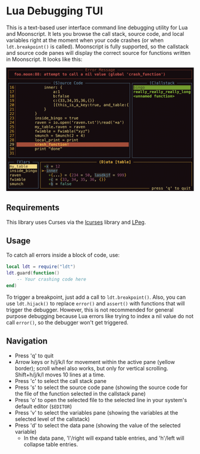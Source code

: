 # Lua Debugging TUI

This is a text-based user interface command line debugging utility for Lua and Moonscript.
It lets you browse the call stack, source code, and local variables right at the moment when
your code crashes (or when `ldt.breakpoint()` is called). Moonscript is fully supported, so the
callstack and source code panes will display the correct source for functions written in
Moonscript. It looks like this:

![preview](preview.png)

## Requirements

This library uses Curses via the [lcurses](https://github.com/rrthomas/lcurses) library
and [LPeg](http://www.inf.puc-rio.br/~roberto/lpeg).

## Usage

To catch all errors inside a block of code, use:

```Lua
local ldt = require("ldt")
ldt.guard(function()
    -- Your crashing code here
end)
```

To trigger a breakpoint, just add a call to `ldt.breakpoint()`. Also, you can use `ldt.hijack()`
to replace `error()` and `assert()` with functions that will trigger the debugger. However,
this is not recommended for general purpose debugging because Lua errors like trying to index
a nil value do not call `error()`, so the debugger won't get triggered.

## Navigation

* Press 'q' to quit
* Arrow keys or h/j/k/l for movement within the active pane (yellow border); scroll wheel also works, but only for vertical scrolling. Shift+h/j/k/l moves 10 lines at a time.
* Press 'c' to select the call stack pane
* Press 's' to select the source code pane (showing the source code for the file of the function selected in the callstack pane)
* Press 'o' to open the selected file to the selected line in your system's default editor (`$EDITOR`)
* Press 'v' to select the variables pane (showing the variables at the selected level of the callstack)
* Press 'd' to select the data pane (showing the value of the selected variable)
    * In the data pane, 'l'/right will expand table entries, and 'h'/left will collapse table entries.
